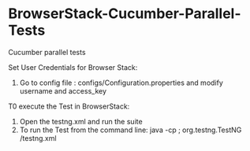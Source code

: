 # BrowserStack-Cucumber-Parallel-Tests
Cucumber parallel tests 

Set User Credentials for Browser Stack:
1. Go to config file : configs/Configuration.properties and modify username and access_key

T0 execute the Test in BrowserStack:
1. Open the testng.xml and run the suite
2. To run the Test from the command line: 
java -cp <path of lib>; <path of out or bin folder>  org.testng.TestNG <path of testng>/testng.xml

